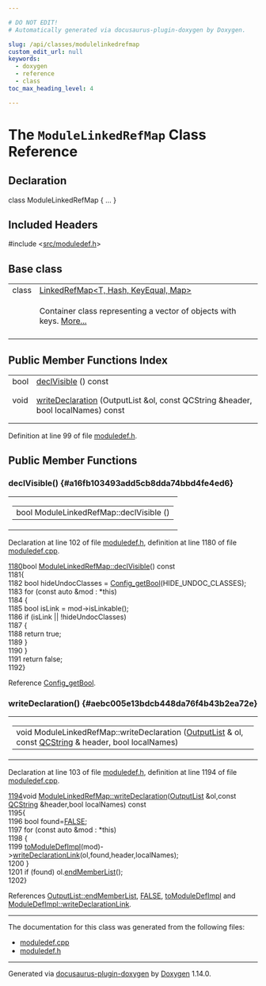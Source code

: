 ```yaml
---

# DO NOT EDIT!
# Automatically generated via docusaurus-plugin-doxygen by Doxygen.

slug: /api/classes/modulelinkedrefmap
custom_edit_url: null
keywords:
  - doxygen
  - reference
  - class
toc_max_heading_level: 4

---
```


<div class="doxyPage">

# The `ModuleLinkedRefMap` Class Reference



## Declaration

<div class="doxyDeclaration">
class ModuleLinkedRefMap { ... }
</div>

## Included Headers

<div class="doxyIncludesList">#include &lt;<a href="/web-doxygen/docs/api/files/src/moduledef-h">src/moduledef.h</a>&gt;
</div>

## Base class

<table class="doxyMembersIndex">

<tr class="doxyMemberIndexItem">
<td class="doxyMemberIndexItemType" align="left" valign="top">class</td>
<td class="doxyMemberIndexItemName" align="left" valign="top"><a href="/web-doxygen/docs/api/classes/linkedrefmap">LinkedRefMap&lt;T, Hash, KeyEqual, Map&gt;</a></td>
</tr>
<tr class="doxyMemberIndexDescription">
<td class="doxyMemberIndexDescriptionLeft"></td>
<td class="doxyMemberIndexDescriptionRight">
<p>Container class representing a vector of objects with keys. <a href="/web-doxygen/docs/api/classes/linkedrefmap/#details">More...</a></p>
</td>
</tr>
<tr class="doxyMemberIndexSeparator">
<td class="doxyMemberIndexSeparator" colspan="2"></td>
</tr>

</table>

## Public Member Functions Index

<table class="doxyMembersIndex">

<tr class="doxyMemberIndexItem">
<td class="doxyMemberIndexItemType" align="left" valign="top">bool</td>
<td class="doxyMemberIndexItemName" align="left" valign="top"><a href="#a16fb103493add5cb8dda74bbd4fe4ed6">declVisible</a> () const</td>
</tr>
<tr class="doxyMemberIndexDescription">
<td class="doxyMemberIndexDescriptionLeft"></td>
<td class="doxyMemberIndexDescriptionRight">
</td>
</tr>
<tr class="doxyMemberIndexSeparator">
<td class="doxyMemberIndexSeparator" colspan="2"></td>
</tr>

<tr class="doxyMemberIndexItem">
<td class="doxyMemberIndexItemType" align="left" valign="top">void</td>
<td class="doxyMemberIndexItemName" align="left" valign="top"><a href="#aebc005e13bdcb448da76f4b43b2ea72e">writeDeclaration</a> (OutputList &amp;ol, const QCString &amp;header, bool localNames) const</td>
</tr>
<tr class="doxyMemberIndexDescription">
<td class="doxyMemberIndexDescriptionLeft"></td>
<td class="doxyMemberIndexDescriptionRight">
</td>
</tr>
<tr class="doxyMemberIndexSeparator">
<td class="doxyMemberIndexSeparator" colspan="2"></td>
</tr>

</table>


<p>Definition at line 99 of file <a href="/web-doxygen/docs/api/files/src/moduledef-h">moduledef.h</a>.</p>

<div class="doxySectionDef">

## Public Member Functions

### declVisible() {#a16fb103493add5cb8dda74bbd4fe4ed6}

<div class="doxyMemberItem">
<div class="doxyMemberProto">
<table class="doxyMemberLabels">
<tr class="doxyMemberLabels">
<td class="doxyMemberLabelsLeft">
<table class="doxyMemberName">
<tr>
<td class="doxyMemberName">bool ModuleLinkedRefMap::declVisible ()</td>
</tr>
</table>
</td>
</tr>
</table>
</div>
<div class="doxyMemberDoc">


<p>Declaration at line 102 of file <a href="/web-doxygen/docs/api/files/src/moduledef-h">moduledef.h</a>, definition at line 1180 of file <a href="/web-doxygen/docs/api/files/src/moduledef-cpp">moduledef.cpp</a>.</p>

<div class="doxyProgramListing">

<div class="doxyCodeLine"><span class="doxyLineNumber"><a href="#a16fb103493add5cb8dda74bbd4fe4ed6">1180</a></span><span class="doxyLineContent"><span class="doxyHighlightKeywordType">bool</span><span class="doxyHighlight"> <a href="#a16fb103493add5cb8dda74bbd4fe4ed6">ModuleLinkedRefMap::declVisible</a>()</span><span class="doxyHighlightKeyword"> const</span></span></div>
<div class="doxyCodeLine"><span class="doxyLineNumber">1181</span><span class="doxyLineContent"><span class="doxyHighlight">{</span></span></div>
<div class="doxyCodeLine"><span class="doxyLineNumber">1182</span><span class="doxyLineContent"><span class="doxyHighlight">  </span><span class="doxyHighlightKeywordType">bool</span><span class="doxyHighlight"> hideUndocClasses = <a href="/web-doxygen/docs/api/files/src/config-h/#a5373d0332a31f16ad7a42037733e8c79">Config_getBool</a>(HIDE_UNDOC_CLASSES);</span></span></div>
<div class="doxyCodeLine"><span class="doxyLineNumber">1183</span><span class="doxyLineContent"><span class="doxyHighlight">  </span><span class="doxyHighlightKeywordFlow">for</span><span class="doxyHighlight"> (</span><span class="doxyHighlightKeyword">const</span><span class="doxyHighlight"> </span><span class="doxyHighlightKeyword">auto</span><span class="doxyHighlight"> &amp;mod : *</span><span class="doxyHighlightKeyword">this</span><span class="doxyHighlight">)</span></span></div>
<div class="doxyCodeLine"><span class="doxyLineNumber">1184</span><span class="doxyLineContent"><span class="doxyHighlight">  {</span></span></div>
<div class="doxyCodeLine"><span class="doxyLineNumber">1185</span><span class="doxyLineContent"><span class="doxyHighlight">    </span><span class="doxyHighlightKeywordType">bool</span><span class="doxyHighlight"> isLink = mod-&gt;isLinkable();</span></span></div>
<div class="doxyCodeLine"><span class="doxyLineNumber">1186</span><span class="doxyLineContent"><span class="doxyHighlight">    </span><span class="doxyHighlightKeywordFlow">if</span><span class="doxyHighlight"> (isLink || !hideUndocClasses)</span></span></div>
<div class="doxyCodeLine"><span class="doxyLineNumber">1187</span><span class="doxyLineContent"><span class="doxyHighlight">    {</span></span></div>
<div class="doxyCodeLine"><span class="doxyLineNumber">1188</span><span class="doxyLineContent"><span class="doxyHighlight">      </span><span class="doxyHighlightKeywordFlow">return</span><span class="doxyHighlight"> </span><span class="doxyHighlightKeyword">true</span><span class="doxyHighlight">;</span></span></div>
<div class="doxyCodeLine"><span class="doxyLineNumber">1189</span><span class="doxyLineContent"><span class="doxyHighlight">    }</span></span></div>
<div class="doxyCodeLine"><span class="doxyLineNumber">1190</span><span class="doxyLineContent"><span class="doxyHighlight">  }</span></span></div>
<div class="doxyCodeLine"><span class="doxyLineNumber">1191</span><span class="doxyLineContent"><span class="doxyHighlight">  </span><span class="doxyHighlightKeywordFlow">return</span><span class="doxyHighlight"> </span><span class="doxyHighlightKeyword">false</span><span class="doxyHighlight">;</span></span></div>
<div class="doxyCodeLine"><span class="doxyLineNumber">1192</span><span class="doxyLineContent"><span class="doxyHighlight">}</span></span></div>

</div>


Reference <a href="/web-doxygen/docs/api/files/src/config-h/#a5373d0332a31f16ad7a42037733e8c79">Config&#95;getBool</a>.
</div>
</div>

### writeDeclaration() {#aebc005e13bdcb448da76f4b43b2ea72e}

<div class="doxyMemberItem">
<div class="doxyMemberProto">
<table class="doxyMemberLabels">
<tr class="doxyMemberLabels">
<td class="doxyMemberLabelsLeft">
<table class="doxyMemberName">
<tr>
<td class="doxyMemberName">void ModuleLinkedRefMap::writeDeclaration (<a href="/web-doxygen/docs/api/classes/outputlist">OutputList</a> &amp; ol, const <a href="/web-doxygen/docs/api/classes/qcstring">QCString</a> &amp; header, bool localNames)</td>
</tr>
</table>
</td>
</tr>
</table>
</div>
<div class="doxyMemberDoc">


<p>Declaration at line 103 of file <a href="/web-doxygen/docs/api/files/src/moduledef-h">moduledef.h</a>, definition at line 1194 of file <a href="/web-doxygen/docs/api/files/src/moduledef-cpp">moduledef.cpp</a>.</p>

<div class="doxyProgramListing">

<div class="doxyCodeLine"><span class="doxyLineNumber"><a href="#aebc005e13bdcb448da76f4b43b2ea72e">1194</a></span><span class="doxyLineContent"><span class="doxyHighlightKeywordType">void</span><span class="doxyHighlight"> <a href="#aebc005e13bdcb448da76f4b43b2ea72e">ModuleLinkedRefMap::writeDeclaration</a>(<a href="/web-doxygen/docs/api/classes/outputlist">OutputList</a> &amp;ol,</span><span class="doxyHighlightKeyword">const</span><span class="doxyHighlight"> <a href="/web-doxygen/docs/api/classes/qcstring">QCString</a> &amp;header,</span><span class="doxyHighlightKeywordType">bool</span><span class="doxyHighlight"> localNames)</span><span class="doxyHighlightKeyword"> const</span></span></div>
<div class="doxyCodeLine"><span class="doxyLineNumber">1195</span><span class="doxyLineContent"><span class="doxyHighlight">{</span></span></div>
<div class="doxyCodeLine"><span class="doxyLineNumber">1196</span><span class="doxyLineContent"><span class="doxyHighlight">  </span><span class="doxyHighlightKeywordType">bool</span><span class="doxyHighlight"> found=<a href="/web-doxygen/docs/api/files/src/qcstring-h/#aa93f0eb578d23995850d61f7d61c55c1">FALSE</a>;</span></span></div>
<div class="doxyCodeLine"><span class="doxyLineNumber">1197</span><span class="doxyLineContent"><span class="doxyHighlight">  </span><span class="doxyHighlightKeywordFlow">for</span><span class="doxyHighlight"> (</span><span class="doxyHighlightKeyword">const</span><span class="doxyHighlight"> </span><span class="doxyHighlightKeyword">auto</span><span class="doxyHighlight"> &amp;mod : *</span><span class="doxyHighlightKeyword">this</span><span class="doxyHighlight">)</span></span></div>
<div class="doxyCodeLine"><span class="doxyLineNumber">1198</span><span class="doxyLineContent"><span class="doxyHighlight">  {</span></span></div>
<div class="doxyCodeLine"><span class="doxyLineNumber">1199</span><span class="doxyLineContent"><span class="doxyHighlight">    <a href="/web-doxygen/docs/api/files/src/moduledef-cpp/#a2c21fb00589383686a05fc5f92c6e754">toModuleDefImpl</a>(mod)-&gt;<a href="/web-doxygen/docs/api/classes/moduledefimpl/#aecf1313398fd4c9d4440a741d9b3891d">writeDeclarationLink</a>(ol,found,header,localNames);</span></span></div>
<div class="doxyCodeLine"><span class="doxyLineNumber">1200</span><span class="doxyLineContent"><span class="doxyHighlight">  }</span></span></div>
<div class="doxyCodeLine"><span class="doxyLineNumber">1201</span><span class="doxyLineContent"><span class="doxyHighlight">  </span><span class="doxyHighlightKeywordFlow">if</span><span class="doxyHighlight"> (found) ol.<a href="/web-doxygen/docs/api/classes/outputlist/#a7c8d844390c3ab106b675144baa48fc7">endMemberList</a>();</span></span></div>
<div class="doxyCodeLine"><span class="doxyLineNumber">1202</span><span class="doxyLineContent"><span class="doxyHighlight">}</span></span></div>

</div>


References <a href="/web-doxygen/docs/api/classes/outputlist/#a7c8d844390c3ab106b675144baa48fc7">OutputList::endMemberList</a>, <a href="/web-doxygen/docs/api/files/src/qcstring-h/#aa93f0eb578d23995850d61f7d61c55c1">FALSE</a>, <a href="/web-doxygen/docs/api/files/src/moduledef-cpp/#a2c21fb00589383686a05fc5f92c6e754">toModuleDefImpl</a> and <a href="/web-doxygen/docs/api/classes/moduledefimpl/#aecf1313398fd4c9d4440a741d9b3891d">ModuleDefImpl::writeDeclarationLink</a>.
</div>
</div>

</div>

<hr/>

<p>The documentation for this class was generated from the following files:</p>

<ul>
<li><a href="/web-doxygen/docs/api/files/src/moduledef-cpp">moduledef.cpp</a></li>
<li><a href="/web-doxygen/docs/api/files/src/moduledef-h">moduledef.h</a></li>
</ul>

<hr/>

<p class="doxyGeneratedBy">Generated via <a href="https://github.com/xpack/docusaurus-plugin-doxygen">docusaurus-plugin-doxygen</a> by <a href="https://www.doxygen.nl">Doxygen</a> 1.14.0.</p>

</div>
